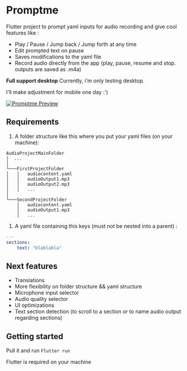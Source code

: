 # Promptme

Flutter project to prompt yaml inputs for audio recording and give cool features like :
- Play / Pause / Jump back / Jump forth at any time
- Edit prompted text on pause
- Saves modifications to the yaml file
- Record audio directly from the app (play, pause, resume and stop. outputs are saved as .m4a)

**Full support desktop** Currently, i'm only testing desktop.

I'll make adjustment for mobile one day :')

[![Promptme Preview](https://img.youtube.com/vi/xGIVkOLX4gU/default.jpg)](https://www.youtube.com/watch?v=xGIVkOLX4gU 'Watch demo here :)')

## Requirements

1. A folder structure like this where you put your yaml files (on your machine):

```
AudioProjectMainFolder
│  ...
│
└───FirstProjectFolder
│   │   audiocontent.yaml
│   │   audioOutput1.mp3
│   │   audioOutput2.mp3
│   │   ...
│   
└───SecondProjectFolder
    │   audiocontent.yaml
    │   audioOutput1.mp3
    │   ...
```


1. A yaml file containing this keys (must not be nested into a parent) :

```yaml
---
sections:
    text: "blablabla"

```

## Next features
- Translations
- More flexibility on folder structure && yaml structure
- Microphone input selector
- Audio quality selector
- UI optimizations
- Text section detection (to scroll to a section or to name audio output regarding sections)

## Getting started

Pull it and run `Flutter run`

Flutter is required on your machine
